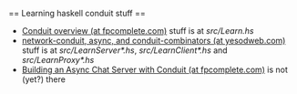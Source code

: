 == Learning haskell conduit stuff ==
* [Conduit overview (at fpcomplete.com)](https://www.fpcomplete.com/school/to-infinity-and-beyond/pick-of-the-week/conduit-overview) stuff is at *src/Learn.hs*
* [network-conduit, async, and conduit-combinators (at yesodweb.com)](http://www.yesodweb.com/blog/2014/03/network-conduit-async) stuff is at *src/LearnServer\*.hs*, *src/LearnClient\*.hs* and *src/LearnProxy\*.hs*
* [Building an Async Chat Server with Conduit (at fpcomplete.com)](https://www.fpcomplete.com/user/joehillen/building-an-async-chat-server-with-conduit) is not (yet?) there
